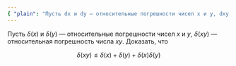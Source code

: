 ```yaml
---
{ "plain": "Пусть dx и dy — относительные погрешности чисел x и y, dxy — относительная погрешность числа xy. Доказать, что dxy =< dx + dy + dxdy." }
---
```


Пусть $\delta(x)$ и $\delta(y)$ — относительные погрешности чисел $x$ и $y$, $\delta(xy)$ — относительная погрешность числа $xy$. Доказать, что

$$\delta(xy)\leq\delta(x)+\delta(y)+\delta(x)\delta(y)$$